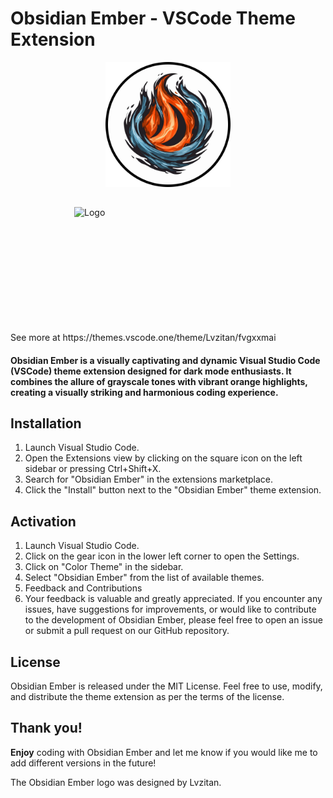 # Obsidian Ember - VSCode Theme Extension

<div style="width: 100%; display: flex; flex-flow: column; align-items: center; gap: 32px;">
<img src="./assets/obsidian-ember-logo.png" alt="Logo" width="200" height="200" />

<img src="https://cdn.discordapp.com/attachments/742040698404208641/1120720704271306833/image.png" alt="Logo" width="300" height="200" style="object-fit: cover"/>
</div>
See more at https://themes.vscode.one/theme/Lvzitan/fvgxxmai

#### Obsidian Ember is a visually captivating and dynamic Visual Studio Code (VSCode) theme extension designed for dark mode enthusiasts. It combines the allure of grayscale tones with vibrant orange highlights, creating a visually striking and harmonious coding experience.

## Installation

1. Launch Visual Studio Code.
2. Open the Extensions view by clicking on the square icon on the left sidebar or pressing Ctrl+Shift+X.
3. Search for "Obsidian Ember" in the extensions marketplace.
4. Click the "Install" button next to the "Obsidian Ember" theme extension.

## Activation

1. Launch Visual Studio Code.
2. Click on the gear icon in the lower left corner to open the Settings.
3. Click on "Color Theme" in the sidebar.
4. Select "Obsidian Ember" from the list of available themes.
5. Feedback and Contributions
6. Your feedback is valuable and greatly appreciated. If you encounter any issues, have suggestions for improvements, or would like to contribute to the development of Obsidian Ember, please feel free to open an issue or submit a pull request on our GitHub repository.

## License

Obsidian Ember is released under the MIT License. Feel free to use, modify, and distribute the theme extension as per the terms of the license.

## Thank you!

**Enjoy** coding with Obsidian Ember and let me know if you would like me to add different versions in the future!

The Obsidian Ember logo was designed by Lvzitan.
